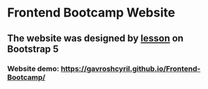 # Frontend Bootcamp Website
## The website was designed by  [lesson](https://www.youtube.com/watch?v=4sosXZsdy-s) on Bootstrap 5

### Website demo: https://gavroshcyril.github.io/Frontend-Bootcamp/